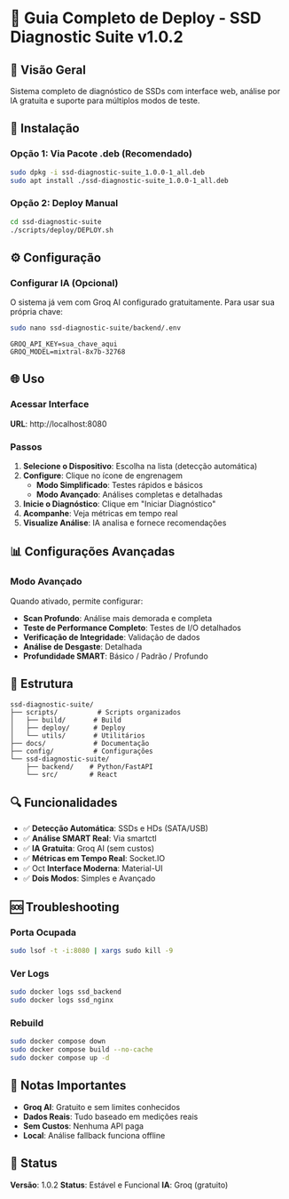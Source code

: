 # 📖 Guia Completo de Deploy - SSD Diagnostic Suite v1.0.2

## 🎯 Visão Geral

Sistema completo de diagnóstico de SSDs com interface web, análise por IA gratuita e suporte para múltiplos modos de teste.

## 🚀 Instalação

### Opção 1: Via Pacote .deb (Recomendado)

```bash
sudo dpkg -i ssd-diagnostic-suite_1.0.0-1_all.deb
sudo apt install ./ssd-diagnostic-suite_1.0.0-1_all.deb
```

### Opção 2: Deploy Manual

```bash
cd ssd-diagnostic-suite
./scripts/deploy/DEPLOY.sh
```

## ⚙️ Configuração

### Configurar IA (Opcional)

O sistema já vem com Groq AI configurado gratuitamente. Para usar sua própria chave:

```bash
sudo nano ssd-diagnostic-suite/backend/.env
```

```env
GROQ_API_KEY=sua_chave_aqui
GROQ_MODEL=mixtral-8x7b-32768
```

## 🌐 Uso

### Acessar Interface

**URL**: http://localhost:8080

### Passos

1. **Selecione o Dispositivo**: Escolha na lista (detecção automática)
2. **Configure**: Clique no ícone de engrenagem
   - **Modo Simplificado**: Testes rápidos e básicos
   - **Modo Avançado**: Análises completas e detalhadas
3. **Inicie o Diagnóstico**: Clique em "Iniciar Diagnóstico"
4. **Acompanhe**: Veja métricas em tempo real
5. **Visualize Análise**: IA analisa e fornece recomendações

## 📊 Configurações Avançadas

### Modo Avançado

Quando ativado, permite configurar:

- **Scan Profundo**: Análise mais demorada e completa
- **Teste de Performance Completo**: Testes de I/O detalhados
- **Verificação de Integridade**: Validação de dados
- **Análise de Desgaste**: Detalhada
- **Profundidade SMART**: Básico / Padrão / Profundo

## 🔧 Estrutura

```
ssd-diagnostic-suite/
├── scripts/          # Scripts organizados
│   ├── build/       # Build
│   ├── deploy/      # Deploy
│   └── utils/       # Utilitários
├── docs/            # Documentação
├── config/          # Configurações
└── ssd-diagnostic-suite/
    ├── backend/    # Python/FastAPI
    └── src/        # React
```

## 🔍 Funcionalidades

- ✅ **Detecção Automática**: SSDs e HDs (SATA/USB)
- ✅ **Análise SMART Real**: Via smartctl
- ✅ **IA Gratuita**: Groq AI (sem custos)
- ✅ **Métricas em Tempo Real**: Socket.IO
- ✅ Oct **Interface Moderna**: Material-UI
- ✅ **Dois Modos**: Simples e Avançado

## 🆘 Troubleshooting

### Porta Ocupada

```bash
sudo lsof -t -i:8080 | xargs sudo kill -9
```

### Ver Logs

```bash
sudo docker logs ssd_backend
sudo docker logs ssd_nginx
```

### Rebuild

```bash
sudo docker compose down
sudo docker compose build --no-cache
sudo docker compose up -d
```

## 📝 Notas Importantes

- **Groq AI**: Gratuito e sem limites conhecidos
- **Dados Reais**: Tudo baseado em medições reais
- **Sem Custos**: Nenhuma API paga
- **Local**: Análise fallback funciona offline

## 🎉 Status

**Versão**: 1.0.2
**Status**: Estável e Funcional
**IA**: Groq (gratuito)

